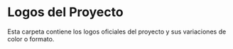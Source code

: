 # Logos del Proyecto

Esta carpeta contiene los logos oficiales del proyecto y sus variaciones de color o formato.
